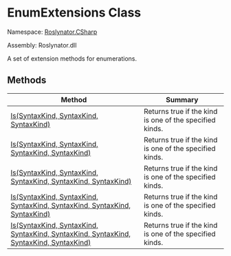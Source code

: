 # EnumExtensions Class

Namespace: [Roslynator.CSharp](../README.md)

Assembly: Roslynator\.dll


A set of extension methods for enumerations\.

## Methods

| Method| Summary|
| --- | --- |
| [Is(SyntaxKind, SyntaxKind, SyntaxKind)](Is/README.md) | Returns true if the kind is one of the specified kinds\. |
| [Is(SyntaxKind, SyntaxKind, SyntaxKind, SyntaxKind)](Is/README.md) | Returns true if the kind is one of the specified kinds\. |
| [Is(SyntaxKind, SyntaxKind, SyntaxKind, SyntaxKind, SyntaxKind)](Is/README.md) | Returns true if the kind is one of the specified kinds\. |
| [Is(SyntaxKind, SyntaxKind, SyntaxKind, SyntaxKind, SyntaxKind, SyntaxKind)](Is/README.md) | Returns true if the kind is one of the specified kinds\. |
| [Is(SyntaxKind, SyntaxKind, SyntaxKind, SyntaxKind, SyntaxKind, SyntaxKind, SyntaxKind)](Is/README.md) | Returns true if the kind is one of the specified kinds\. |

